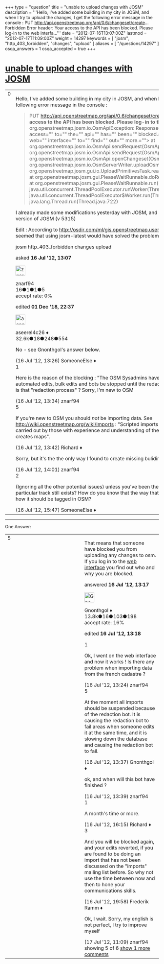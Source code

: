 +++
type = "question"
title = "unable to upload changes with JOSM"
description = '''Hello, I&#x27;ve added some building in my city in JOSM, and when I try to upload the changes, I get the following error message in the console :  PUT http://api.openstreetmap.org/api/0.6/changeset/create... Forbidden Error header: Your access to the API has been blocked. Please log-in to the web interfa...'''
date = "2012-07-16T13:07:00Z"
lastmod = "2012-07-17T11:09:00Z"
weight = 14297
keywords = [ "josm", "http_403_forbidden", "changes", "upload" ]
aliases = [ "/questions/14297" ]
osqa_answers = 1
osqa_accepted = true
+++

<div class="headNormal">

# [unable to upload changes with JOSM](/questions/14297/unable-to-upload-changes-with-josm)

</div>

<div id="main-body">

<div id="askform">

<table id="question-table" style="width:100%;">
<colgroup>
<col style="width: 50%" />
<col style="width: 50%" />
</colgroup>
<tbody>
<tr>
<td style="width: 30px; vertical-align: top"><div class="vote-buttons">
<span id="post-14297-upvote" class="ajax-command post-vote up" rel="nofollow" title="I like this post (click again to cancel)"> </span>
<div id="post-14297-score" class="post-score" title="current number of votes">
0
</div>
<span id="post-14297-downvote" class="ajax-command post-vote down" rel="nofollow" title="I dont like this post (click again to cancel)"> </span> <span id="favorite-mark" class="ajax-command favorite-mark" rel="nofollow" title="mark/unmark this question as favorite (click again to cancel)"> </span>
<div id="favorite-count" class="favorite-count">
&#10;</div>
</div></td>
<td><div id="item-right">
<div class="question-body">
<p>Hello, I've added some building in my city in JOSM, and when I try to upload the changes, I get the following error message in the console :</p>
<blockquote>
<p>PUT <a href="http://api.openstreetmap.org/api/0.6/changeset/create...">http://api.openstreetmap.org/api/0.6/changeset/create...</a> Forbidden Error header: <strong>Your access to the API has been blocked. Please log-in to the web interface to find out more.</strong> org.openstreetmap.josm.io.OsmApiException: ResponseCode=403, Error Header=&lt;your access="" to="" the="" api="" has="" been="" blocked.="" please="" log-in="" to="" the="" web="" interface="" to="" find="" out="" more.=""&gt; at org.openstreetmap.josm.io.OsmApi.sendRequest(OsmApi.java:657) at org.openstreetmap.josm.io.OsmApi.sendRequest(OsmApi.java:534) at org.openstreetmap.josm.io.OsmApi.openChangeset(OsmApi.java:372) at org.openstreetmap.josm.io.OsmServerWriter.uploadOsm(OsmServerWriter.java:201) at org.openstreetmap.josm.gui.io.UploadPrimitivesTask.realRun(UploadPrimitivesTask.java:246) at org.openstreetmap.josm.gui.PleaseWaitRunnable.doRealRun(PleaseWaitRunnable.java:82) at org.openstreetmap.josm.gui.PleaseWaitRunnable.run(PleaseWaitRunnable.java:145) at java.util.concurrent.ThreadPoolExecutor.runWorker(ThreadPoolExecutor.java:1110) at java.util.concurrent.ThreadPoolExecutor$Worker.run(ThreadPoolExecutor.java:603) at java.lang.Thread.run(Thread.java:722)</p>
</blockquote>
<p>I already made some modifications yesterday with JOSM, and it worked fine. I'm using the tested version of JOSM (v 5315)</p>
<p>Edit : According to <a href="http://osdir.com/ml/gis.openstreetmap.user/2007-10/msg00030.html">http://osdir.com/ml/gis.openstreetmap.user/2007-10/msg00030.html</a> it seemed that using josm-latest would have solved the problem, bu I still can't upload my changes ...</p>
</div>
<div id="question-tags" class="tags-container tags">
<span class="post-tag tag-link-josm" rel="tag" title="see questions tagged &#39;josm&#39;">josm</span> <span class="post-tag tag-link-http_403_forbidden" rel="tag" title="see questions tagged &#39;http_403_forbidden&#39;">http_403_forbidden</span> <span class="post-tag tag-link-changes" rel="tag" title="see questions tagged &#39;changes&#39;">changes</span> <span class="post-tag tag-link-upload" rel="tag" title="see questions tagged &#39;upload&#39;">upload</span>
</div>
<div id="question-controls" class="post-controls">
&#10;</div>
<div class="post-update-info-container">
<div class="post-update-info post-update-info-user">
<p>asked <strong>16 Jul '12, 13:07</strong></p>
<img src="https://secure.gravatar.com/avatar/4e24701fe902967ca63e4105daf37431?s=32&amp;d=identicon&amp;r=g" class="gravatar" width="32" height="32" alt="znarf94&#39;s gravatar image" />
<p><span>znarf94</span><br />
<span class="score" title="16 reputation points">16</span><span title="1 badges"><span class="badge1">●</span><span class="badgecount">1</span></span><span title="1 badges"><span class="silver">●</span><span class="badgecount">1</span></span><span title="5 badges"><span class="bronze">●</span><span class="badgecount">5</span></span><br />
<span class="accept_rate" title="Rate of the user&#39;s accepted answers">accept rate:</span> <span title="znarf94 has no accepted answers">0%</span></p>
</div>
<div class="post-update-info post-update-info-edited">
<p><span> edited <strong>01 Dec '18, 22:37</strong> </span></p>
<img src="https://secure.gravatar.com/avatar/66f0dc05b44574e3894be07b0b37cf37?s=32&amp;d=identicon&amp;r=g" class="gravatar" width="32" height="32" alt="aseerel4c26&#39;s gravatar image" />
<p><span>aseerel4c26 ♦</span><br />
<span class="score" title="32615 reputation points"><span>32.6k</span></span><span title="18 badges"><span class="badge1">●</span><span class="badgecount">18</span></span><span title="248 badges"><span class="silver">●</span><span class="badgecount">248</span></span><span title="554 badges"><span class="bronze">●</span><span class="badgecount">554</span></span></p>
</div>
</div>
<div id="comments-container-14297" class="comments-container">
<span id="14301"></span>
<div id="comment-14301" class="comment">
<div id="post-14301-score" class="comment-score">
&#10;</div>
<div class="comment-text">
<p>No - see Gnonthgol's answer below.</p>
</div>
<div id="comment-14301-info" class="comment-info">
<span class="comment-age">(16 Jul '12, 13:26)</span> <span class="comment-user userinfo">SomeoneElse ♦</span>
</div>
</div>
<span id="14303"></span>
<div id="comment-14303" class="comment">
<div id="post-14303-score" class="comment-score">
1
</div>
<div class="comment-text">
<p>Here is the reason of the blocking : "The OSM Sysadmins have requested that all imports, automated edits, bulk edits and bots be stopped until the redaction process has ended." But what is that "redaction process" ? Sorry, I'm new to OSM</p>
</div>
<div id="comment-14303-info" class="comment-info">
<span class="comment-age">(16 Jul '12, 13:34)</span> <span class="comment-user userinfo">znarf94</span>
</div>
</div>
<span id="14306"></span>
<div id="comment-14306" class="comment">
<div id="post-14306-score" class="comment-score">
5
</div>
<div class="comment-text">
<p>If you're new to OSM you should <em>not</em> be importing data. See <a href="http://wiki.openstreetmap.org/wiki/Imports">http://wiki.openstreetmap.org/wiki/Imports</a> : "Scripted imports and automated edits should only be carried out by those with experience and understanding of the way the OpenStreetMap community creates maps".</p>
</div>
<div id="comment-14306-info" class="comment-info">
<span class="comment-age">(16 Jul '12, 13:42)</span> <span class="comment-user userinfo">Richard ♦</span>
</div>
</div>
<span id="14308"></span>
<div id="comment-14308" class="comment">
<div id="post-14308-score" class="comment-score">
&#10;</div>
<div class="comment-text">
<p>Sorry, but it's the the only way I found to create missing bulidings and tracks precisely</p>
</div>
<div id="comment-14308-info" class="comment-info">
<span class="comment-age">(16 Jul '12, 14:01)</span> <span class="comment-user userinfo">znarf94</span>
</div>
</div>
<span id="14315"></span>
<div id="comment-14315" class="comment">
<div id="post-14315-score" class="comment-score">
2
</div>
<div class="comment-text">
<p>(Ignoring all the other potential issues) unless you've been there, how do you know that a particular track still exists? How do you know that the way that it's described on the other map is how it should be tagged in OSM?</p>
</div>
<div id="comment-14315-info" class="comment-info">
<span class="comment-age">(16 Jul '12, 15:47)</span> <span class="comment-user userinfo">SomeoneElse ♦</span>
</div>
</div>
</div>
<div id="comment-tools-14297" class="comment-tools">
&#10;</div>
<div class="clear">
&#10;</div>
<div id="comment-14297-form-container" class="comment-form-container">
&#10;</div>
<div class="clear">
&#10;</div>
</div></td>
</tr>
</tbody>
</table>

------------------------------------------------------------------------

<div class="tabBar">

<span id="sort-top"></span>

<div class="headQuestions">

One Answer:

</div>

</div>

<span id="14298"></span>

<div id="answer-container-14298" class="answer accepted-answer">

<table style="width:100%;">
<colgroup>
<col style="width: 50%" />
<col style="width: 50%" />
</colgroup>
<tbody>
<tr>
<td style="width: 30px; vertical-align: top"><div class="vote-buttons">
<span id="post-14298-upvote" class="ajax-command post-vote up" rel="nofollow" title="I like this post (click again to cancel)"> </span>
<div id="post-14298-score" class="post-score" title="current number of votes">
5
</div>
<span id="post-14298-downvote" class="ajax-command post-vote down" rel="nofollow" title="I dont like this post (click again to cancel)"> </span> <span class="accept-answer on" rel="nofollow" title="znarf94 has selected this answer as the correct answer"> </span>
</div></td>
<td><div class="item-right">
<div class="answer-body">
<p>That means that someone have blocked you from uploading any changes to osm. If you log in to the <a href="https://www.openstreetmap.org/login">web interface</a> you find out who and why you are blocked.</p>
</div>
<div class="answer-controls post-controls">
&#10;</div>
<div class="post-update-info-container">
<div class="post-update-info post-update-info-user">
<p>answered <strong>16 Jul '12, 13:17</strong></p>
<img src="https://secure.gravatar.com/avatar/44a4438f0146dfd898e24c221fd28b58?s=32&amp;d=identicon&amp;r=g" class="gravatar" width="32" height="32" alt="Gnonthgol&#39;s gravatar image" />
<p><span>Gnonthgol ♦</span><br />
<span class="score" title="13750 reputation points"><span>13.8k</span></span><span title="16 badges"><span class="badge1">●</span><span class="badgecount">16</span></span><span title="103 badges"><span class="silver">●</span><span class="badgecount">103</span></span><span title="198 badges"><span class="bronze">●</span><span class="badgecount">198</span></span><br />
<span class="accept_rate" title="Rate of the user&#39;s accepted answers">accept rate:</span> <span title="Gnonthgol has 57 accepted answers">16%</span></p>
</div>
<div class="post-update-info post-update-info-edited">
<p><span> edited <strong>16 Jul '12, 13:18</strong> </span></p>
</div>
</div>
<div id="comments-container-14298" class="comments-container">
<span id="14300"></span>
<div id="comment-14300" class="comment">
<div id="post-14300-score" class="comment-score">
1
</div>
<div class="comment-text">
<p>Ok, I went on the web interface and now it works ! Is there any problem when importing data from the french cadastre ?</p>
</div>
<div id="comment-14300-info" class="comment-info">
<span class="comment-age">(16 Jul '12, 13:24)</span> <span class="comment-user userinfo">znarf94</span>
</div>
</div>
<span id="14304"></span>
<div id="comment-14304" class="comment">
<div id="post-14304-score" class="comment-score">
5
</div>
<div class="comment-text">
<p>At the moment all imports should be suspended because of the redaction bot. It is causing the redaction bot to fail areas when someone edits it at the same time, and it is slowing down the database and causing the redaction bot to fail.</p>
</div>
<div id="comment-14304-info" class="comment-info">
<span class="comment-age">(16 Jul '12, 13:37)</span> <span class="comment-user userinfo">Gnonthgol ♦</span>
</div>
</div>
<span id="14305"></span>
<div id="comment-14305" class="comment">
<div id="post-14305-score" class="comment-score">
&#10;</div>
<div class="comment-text">
<p>ok, and when will this bot have finished ?</p>
</div>
<div id="comment-14305-info" class="comment-info">
<span class="comment-age">(16 Jul '12, 13:39)</span> <span class="comment-user userinfo">znarf94</span>
</div>
</div>
<span id="14318"></span>
<div id="comment-14318" class="comment">
<div id="post-14318-score" class="comment-score">
1
</div>
<div class="comment-text">
<p>A month's time or more.</p>
</div>
<div id="comment-14318-info" class="comment-info">
<span class="comment-age">(16 Jul '12, 16:15)</span> <span class="comment-user userinfo">Richard ♦</span>
</div>
</div>
<span id="14326"></span>
<div id="comment-14326" class="comment">
<div id="post-14326-score" class="comment-score">
3
</div>
<div class="comment-text">
<p>And you will be blocked again, and your edits reverted, if you are found to be doing an import that has not been discussed on the "imports" mailing list before. So why not use the time between now and then to hone your communications skills.</p>
</div>
<div id="comment-14326-info" class="comment-info">
<span class="comment-age">(16 Jul '12, 19:58)</span> <span class="comment-user userinfo">Frederik Ramm ♦</span>
</div>
</div>
<span id="14336"></span>
<div id="comment-14336" class="comment not_top_scorer">
<div id="post-14336-score" class="comment-score">
&#10;</div>
<div class="comment-text">
<p>Ok, I wait. Sorry, my english is not perfect, I try to improve myself</p>
</div>
<div id="comment-14336-info" class="comment-info">
<span class="comment-age">(17 Jul '12, 11:09)</span> <span class="comment-user userinfo">znarf94</span>
</div>
</div>
</div>
<div id="comment-tools-14298" class="comment-tools">
<span class="comments-showing"> showing 5 of 6 </span> <a href="#" class="show-all-comments-link">show 1 more comments</a>
</div>
<div class="clear">
&#10;</div>
<div id="comment-14298-form-container" class="comment-form-container">
&#10;</div>
<div class="clear">
&#10;</div>
</div></td>
</tr>
</tbody>
</table>

</div>

<div class="paginator-container-left">

</div>

</div>

</div>

